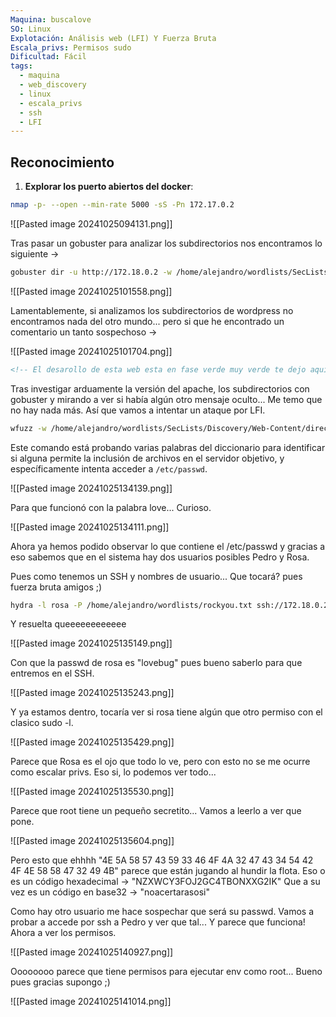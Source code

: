 ```yaml
---
Maquina: buscalove
SO: Linux
Explotación: Análisis web (LFI) Y Fuerza Bruta
Escala_privs: Permisos sudo
Dificultad: Fácil
tags:
  - maquina
  - web_discovery
  - linux
  - escala_privs
  - ssh
  - LFI
---
```

## Reconocimiento

1. **Explorar los puerto abiertos del docker**: 

```bash 
nmap -p- --open --min-rate 5000 -sS -Pn 172.17.0.2
```

![[Pasted image 20241025094131.png]]

Tras pasar un gobuster para analizar los subdirectorios nos encontramos lo siguiente ->

```bash
gobuster dir -u http://172.18.0.2 -w /home/alejandro/wordlists/SecLists/Discovery/Web-Content/directory-list-2.3-big.txt -x .php,.py,.js,.txt
```

![[Pasted image 20241025101558.png]]

Lamentablemente, si analizamos los subdirectorios de wordpress no encontramos nada del otro mundo... pero si que he encontrado un comentario un tanto sospechoso  -> 

![[Pasted image 20241025101704.png]]

```html
<!-- El desarollo de esta web esta en fase verde muy verde te dejo aqui la ventana abierta con mucho love para los curiosos que gustan de leer -->
```

Tras investigar arduamente la versión del apache, los subdirectorios con gobuster y mirando a ver si había algún otro mensaje oculto... Me temo que no hay nada más. Así que vamos a intentar un ataque por LFI.

```bash
wfuzz -w /home/alejandro/wordlists/SecLists/Discovery/Web-Content/directory-list-2.3-big.txt -u http://172.18.0.2/wordpress/index.php?FUZZ=../../../../../etc/passwd --hc 404 --hl 40
```

Este comando está probando varias palabras del diccionario para identificar si alguna permite la inclusión de archivos en el servidor objetivo, y específicamente intenta acceder a `/etc/passwd`.

![[Pasted image 20241025134139.png]]

Para que funcionó con la palabra love... Curioso.

![[Pasted image 20241025134111.png]]

Ahora ya hemos podido observar lo que contiene el /etc/passwd y gracias a eso sabemos que en el sistema hay dos usuarios posibles Pedro y Rosa.

Pues como tenemos un SSH y nombres de usuario... Que tocará? pues fuerza bruta amigos ;)

```bash
hydra -l rosa -P /home/alejandro/wordlists/rockyou.txt ssh://172.18.0.2
```

Y resuelta queeeeeeeeeeee

![[Pasted image 20241025135149.png]]

Con que la passwd de rosa es "lovebug" pues bueno saberlo para que entremos en el SSH.

![[Pasted image 20241025135243.png]]

Y ya estamos dentro, tocaría ver si rosa tiene algún que otro permiso con el clasico sudo -l.

![[Pasted image 20241025135429.png]]

Parece que Rosa es el ojo que todo lo ve, pero con esto no se me ocurre como escalar privs. Eso si, lo podemos ver todo...

![[Pasted image 20241025135530.png]]

Parece que root tiene un pequeño secretito... Vamos a leerlo a ver que pone.

![[Pasted image 20241025135604.png]]

Pero esto que ehhhh "4E 5A 58 57 43 59 33 46 4F 4A 32 47 43 34 54 42 4F 4E 58 58 47 32 49 4B" parece que están jugando al hundir la flota. Eso o es un código hexadecimal -> "NZXWCY3FOJ2GC4TBONXXG2IK" Que a su vez es un código en base32 -> "noacertarasosi"

Como hay otro usuario me hace sospechar que será su passwd. Vamos a probar a accede por ssh a Pedro y ver que tal... Y parece que funciona! Ahora a ver los permisos.

![[Pasted image 20241025140927.png]]

Oooooooo parece que tiene permisos para ejecutar env como root... Bueno pues gracias supongo ;)

![[Pasted image 20241025141014.png]]





